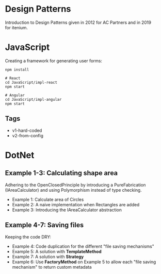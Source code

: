 Design Patterns
===============

Introduction to Design Patterns given in 2012 for AC Partners and in 2019 for itenium.

JavaScript
==========

Creating a framework for generating user forms:

```
npm install

# React
cd JavaScript/impl-react
npm start

# Angular
cd JavaScript/impl-angular
npm start
```

## Tags

- v1-hard-coded
- v2-from-config




DotNet
======

## Example 1-3: Calculating shape area

Adhering to the OpenClosedPrinciple by introducing a PureFabrication (IAreaCalculator)
and using Polymorphism instead of type checking.

- Example 1: Calculate area of Circles
- Example 2: A naive implementation when Rectangles are added
- Example 3: Introducing the IAreaCalculator abstraction

## Example 4-7: Saving files

Keeping the code DRY:

- Example 4: Code duplication for the different "file saving mechanisms"
- Example 5: A solution with **TemplateMethod**
- Example 7: A solution with **Strategy**
- Example 6: Use **FactoryMethod** on Example 5 to allow each "file saving mechanism" to return custom metadata
